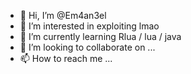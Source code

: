 - 👋 Hi, I’m @Em4an3el
- 👀 I’m interested in exploiting lmao
- 🌱 I’m currently learning Rlua / lua / java
- 💞️ I’m looking to collaborate on ...
- 📫 How to reach me ...

<!---
Em4an3el/Em4an3el is a ✨ special ✨ repository because its `README.md` (this file) appears on your GitHub profile.
You can click the Preview link to take a look at your changes.
--->
